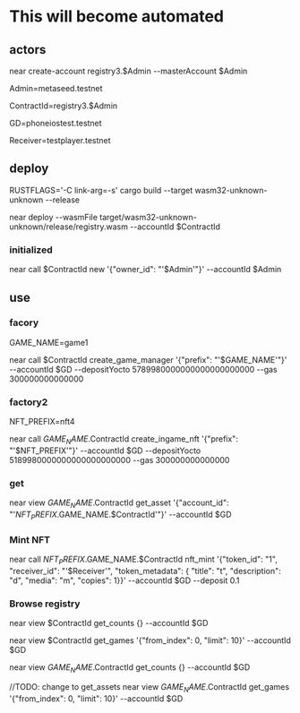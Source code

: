 # This will become automated

## actors

near create-account registry3.$Admin --masterAccount $Admin

Admin=metaseed.testnet

ContractId=registry3.$Admin

GD=phoneiostest.testnet

Receiver=testplayer.testnet

## deploy

RUSTFLAGS='-C link-arg=-s' cargo build --target wasm32-unknown-unknown --release

near deploy --wasmFile target/wasm32-unknown-unknown/release/registry.wasm --accountId $ContractId

### initialized

near call $ContractId new '{"owner_id": "'$Admin'"}' --accountId $Admin

## use

### facory

GAME_NAME=game1

near call $ContractId create_game_manager '{"prefix": "'$GAME_NAME'"}' --accountId $GD --depositYocto 5789980000000000000000000 --gas 300000000000000

### factory2

NFT_PREFIX=nft4

near call $GAME_NAME.$ContractId create_ingame_nft '{"prefix": "'$NFT_PREFIX'"}' --accountId $GD --depositYocto 5189980000000000000000000 --gas 300000000000000

### get

near view $GAME_NAME.$ContractId get_asset '{"account_id": "'$NFT_PREFIX.$GAME_NAME.$ContractId'"}' --accountId $GD

### Mint NFT

near call $NFT_PREFIX.$GAME_NAME.$ContractId nft_mint '{"token_id": "1", "receiver_id": "'$Receiver'", "token_metadata": { "title": "t", "description": "d", "media": "m", "copies": 1}}' --accountId $GD --deposit 0.1

### Browse registry

near view $ContractId get_counts {} --accountId $GD

near view $ContractId get_games '{"from_index": 0, "limit": 10}' --accountId $GD

near view $GAME_NAME.$ContractId get_counts {} --accountId $GD

//TODO: change to get_assets
near view $GAME_NAME.$ContractId get_games '{"from_index": 0, "limit": 10}' --accountId $GD
